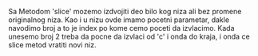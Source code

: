 Sa Metodom 'slice' mozemo izdvojiti deo bilo kog niza ali bez promene originalnog niza. Kao i u nizu ovde imamo pocetni parametar, dakle navodimo broj a to je index po kome cemo poceti da izvlacimo. Kada unesemo broj 2 treba da pocne da izvlaci od 'c' i onda do kraja, i onda ce slice metod vratiti novi niz.
